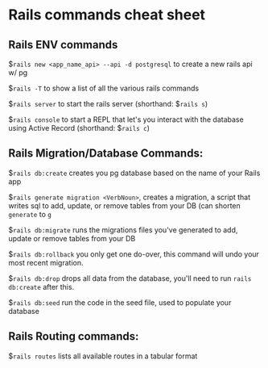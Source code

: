 # Rails commands cheat sheet


## Rails ENV commands
$`rails new <app_name_api> --api -d postgresql` to create a new rails api w/ pg

$`rails -T` to show a list of all the various rails commands

$`rails server` to start the rails server (shorthand: $`rails s`)

$`rails console` to start a REPL that let's you interact with the database using Active Record (shorthand: $`rails c`)

## Rails Migration/Database Commands:

$`rails db:create` creates you pg database based on the name of your Rails app

$`rails generate migration <VerbNoun>`, creates a migration, a script that writes sql to add, update, or remove tables from your DB (can shorten `generate` to `g`

$`rails db:migrate` runs the migrations files you've generated to add, update or remove tables from your DB

$`rails db:rollback` you only get one do-over, this command will undo your most recent migration.

$`rails db:drop` drops all data from the database, you'll need to run `rails db:create` after this.

$`rails db:seed`  run the code in the seed file, used to populate your database

## Rails Routing commands:

$`rails routes` lists all available routes in a tabular format